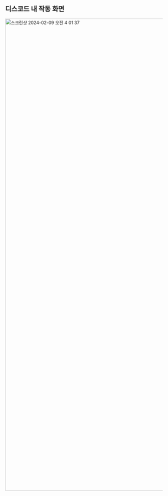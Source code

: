 ## 디스코드 내 작동 화면

<img width="1512" alt="스크린샷 2024-02-09 오전 4 01 37" src="https://github.com/wlstmd/GBSW-Discord-Bot/assets/127307160/11e27d39-a828-4633-8fab-147d333d6c27">
